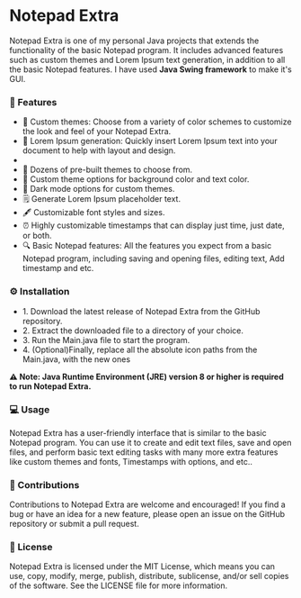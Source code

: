 <h1>Notepad Extra</h1>
<p>Notepad Extra is one of my personal Java projects that extends the functionality of the basic Notepad program. It includes advanced features such as custom themes and Lorem Ipsum text generation, in addition to all the basic Notepad features. I have used <b>Java Swing framework</b> to make it's GUI.</p>

<h3>🚀 Features</h3>
<ul>
  <li>🎨 Custom themes: Choose from a variety of color schemes to customize the look and feel of your Notepad Extra.</li>
  <li>📝 Lorem Ipsum generation: Quickly insert Lorem Ipsum text into your document to help with layout and design.<li>
  <li>🎨 Dozens of pre-built themes to choose from.</li>
  <li>🔧 Custom theme options for background color and text color.</li>
  <li>🌙 Dark mode options for custom themes.</li>
  <li>🗒️ Generate Lorem Ipsum placeholder text.</li>
  <li>🖋️ Customizable font styles and sizes.</li>
  <li>⏰ Highly customizable timestamps that can display just time, just date, or both.</li>
  <li>🔍 Basic Notepad features: All the features you expect from a basic Notepad program, including saving and opening files, editing text, Add timestamp and etc.</li>

</ul>

<h3>⚙️ Installation</h3>
<ul>
  <li>1. Download the latest release of Notepad Extra from the GitHub repository.</li>
  <li>2. Extract the downloaded file to a directory of your choice.</li>
  <li>3. Run the Main.java file to start the program.</li>
  <li>4. (Optional)Finally, replace all the absolute icon paths from the Main.java, with the new ones</li>
</ul>

<b>⚠️ Note: Java Runtime Environment (JRE) version 8 or higher is required to run Notepad Extra.</b>

<h3>💻 Usage</h3>

<p>Notepad Extra has a user-friendly interface that is similar to the basic Notepad program. You can use it to create and edit text files, save and open files, and perform basic text editing tasks with many more extra features like custom themes and fonts, Timestamps with options, and etc..</p>

<h3>🤝 Contributions</h3>
<p>Contributions to Notepad Extra are welcome and encouraged! If you find a bug or have an idea for a new feature, please open an issue on the GitHub repository or submit a pull request.</p>

<h3>📄 License</h3>
<p>Notepad Extra is licensed under the MIT License, which means you can use, copy, modify, merge, publish, distribute, sublicense, and/or sell copies of the software. See the LICENSE file for more information.</p>
